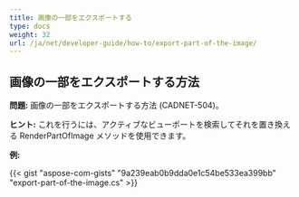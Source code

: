 ```yaml
---
title: 画像の一部をエクスポートする
type: docs
weight: 32
url: /ja/net/developer-guide/how-to/export-part-of-the-image/
---
```


## **画像の一部をエクスポートする方法**

**問題:** 画像の一部をエクスポートする方法 (CADNET-504)。

**ヒント:** これを行うには、アクティブなビューポートを検索してそれを置き換える RenderPartOfImage メソッドを使用できます。

**例:**

{{< gist "aspose-com-gists" "9a239eab0b9dda0e1c54be533ea399bb" "export-part-of-the-image.cs" >}}
